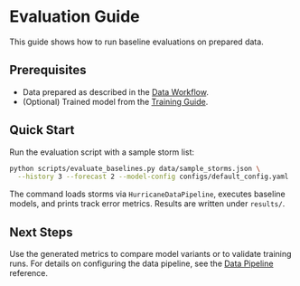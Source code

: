# Evaluation Guide

This guide shows how to run baseline evaluations on prepared data.

## Prerequisites
- Data prepared as described in the [Data Workflow](data_workflow.md).
- (Optional) Trained model from the [Training Guide](training.md).

## Quick Start
Run the evaluation script with a sample storm list:

```bash
python scripts/evaluate_baselines.py data/sample_storms.json \
  --history 3 --forecast 2 --model-config configs/default_config.yaml
```

The command loads storms via `HurricaneDataPipeline`, executes baseline models,
and prints track error metrics. Results are written under `results/`.

## Next Steps
Use the generated metrics to compare model variants or to validate training
runs. For details on configuring the data pipeline, see the
[Data Pipeline](data_pipeline.md) reference.

